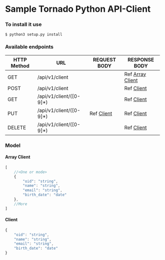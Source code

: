# Sample Tornado Python API-Client

### To install it use
```shell
$ python3 setup.py install
```

### Available endpoints

| HTTP Method | URL                      | REQUEST BODY           | RESPONSE BODY                     |
|-------------|--------------------------|------------------------|-----------------------------------|
| GET         | /api/v1/client           |                        | Ref [Array Client](#array-client) |  
| POST        | /api/v1/client           |                        | Ref [Client](#client)             |
| GET         | /api/v1/client/([0-9]*)  |                        | Ref [Client](#client)             |
| PUT         | /api/v1/client/([0-9]*)  | Ref [Client](#client)  | Ref [Client](#client)             |
| DELETE      | /api/v1/client/([0-9]*)  |                        | Ref [Client](#client)             |

### Model

#### Array Client

```javascript
[
    //<One or mode>
    {
        "oid": "string",
        "name": "string",
        "email": "string",
        "birth_date": "date"
    },
    //More 
]
```

#### Client
```javascript
{
	"oid": "string",
	"name": "string",
	"email": "string",
	"birth_date": "date"
}
```
